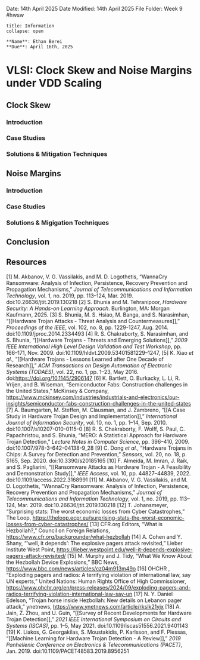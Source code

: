 Date: 14th April 2025
Date Modified: 14th April 2025
File Folder: Week 9
#hwsw

```ad-abstract
title: Information
collapse: open

**Name**: Ethan Berei
**Due**: April 16th, 2025

```

# VLSI: Clock Skew and Noise Margins under VDD Scaling

## Clock Skew

### Introduction

### Case Studies

### Solutions & Mitigation Techniques

## Noise Margins

### Introduction

### Case Studies

### Solutions & Migigation Techniques

## Conclusion

## Resources

[1] M. Akbanov, V. G. Vassilakis, and M. D. Logothetis, “WannaCry Ransomware: Analysis of Infection, Persistence, Recovery Prevention and Propagation Mechanisms,” _Journal of Telecommunications and Information Technology_, vol. 1, no. 2019, pp. 113–124, Mar. 2019. doi:10.26636/jtit.2019.130218
[2] S. Bhunia and M. Tehranipoor, _Hardware Security: A Hands-on Learning Approach_. Burlington, MA: Morgan Kaufmann, 2025.
[3] S. Bhunia, M. S. Hsiao, M. Banga, and S. Narasimhan, “[[Hardware Trojan Attacks - Threat Analysis and Countermeasures]],” _Proceedings of the IEEE_, vol. 102, no. 8, pp. 1229-1247, Aug. 2014. doi:10.1109/jproc.2014.2334493
[4] R. S. Chakraborty, S. Narasimhan, and S. Bhunia, “[[Hardware Trojans - Threats and Emerging Solutions]],” _2009 IEEE International High Level Design Validation and Test Workshop_, pp. 166–171, Nov. 2009. doi:10.1109/hldvt.2009.53401581229–1247, 
[5] K. Xiao _et al._, “[[Hardware Trojans - Lessons Learned after One Decade of Research]],” _ACM Transactions on Design Automation of Electronic Systems (TODAES)_, vol. 22, no. 1, pp. 1–23, May 2016. doi:https://doi.org/10.1145/2906147
[6] K. Bartlett, O. Burkacky, L. Li, R. Vrijen, and B. Wiseman, “Semiconductor Fabs: Construction challenges in the United States,” McKinsey & Company, https://www.mckinsey.com/industries/industrials-and-electronics/our-insights/semiconductor-fabs-construction-challenges-in-the-united-states 
[7] A. Baumgarten, M. Steffen, M. Clausman, and J. Zambreno, “[[A Case Study in Hardware Trojan Design and Implementation]],” _International Journal of Information Security_, vol. 10, no. 1, pp. 1–14, Sep. 2010. doi:10.1007/s10207-010-0115-0
[8] R. S. Chakraborty, F. Wolff, S. Paul, C. Papachristou, and S. Bhunia, “MERO: A Statistical Approach for Hardware Trojan Detection,” _Lecture Notes in Computer Science_, pp. 396–410, 2009. doi:10.1007/978-3-642-04138-9_28
[9] C. Dong _et al._, “Hardware Trojans in Chips: A Survey for Detection and Prevention,” _Sensors_, vol. 20, no. 18, p. 5165, Sep. 2020. doi:10.3390/s20185165
[10] F. Almeida, M. Imran, J. Raik, and S. Pagliarini, “[[Ransomware Attacks as Hardware Trojan - A Feasibility and Demonstration Study]],” _IEEE Access_, vol. 10, pp. 44827–44839, 2022. doi:10.1109/access.2022.3168991
[11] M. Akbanov, V. G. Vassilakis, and M. D. Logothetis, “WannaCry Ransomware: Analysis of Infection, Persistence, Recovery Prevention and Propagation Mechanisms,” _Journal of Telecommunications and Information Technology_, vol. 1, no. 2019, pp. 113–124, Mar. 2019. doi:10.26636/jtit.2019.130218
[12] T. Johansmeyer, “Surprising stats: The worst economic losses from Cyber Catastrophes,” The Loop, https://theloop.ecpr.eu/surprising-stats-the-worst-economic-losses-from-cyber-catastrophes/ 
[13] CFR.org Editors, “What is Hezbollah?,” Council on Foreign Relations, https://www.cfr.org/backgrounder/what-hezbollah 
[14] A. Cohen and Y. Shany, “‘well, it depends’: The explosive pagers attack revisited,” Lieber Institute West Point, https://lieber.westpoint.edu/well-it-depends-explosive-pagers-attack-revisited/ 
[15] M. Murphy and J. Tidy, “What We Know About the Hezbollah Device Explosions,” BBC News, https://www.bbc.com/news/articles/cz04m913m49o 
[16] OHCHR , “Exploding pagers and radios: A terrifying violation of international law, say UN experts,” United Nations: Human Rights Office of High Commissioner, https://www.ohchr.org/en/press-releases/2024/09/exploding-pagers-and-radios-terrifying-violation-international-law-say-un
[17] N. Y. Daniel Edelson, “Trojan horse inside Hezbollah: New details on Lebanon pager attack,” ynetnews, https://www.ynetnews.com/article/rkslk21yjx
[18] A. Jain, Z. Zhou, and U. Guin, “[[Survey of Recent Developments for Hardware Trojan Detection]],” _2021 IEEE International Symposium on Circuits and Systems (ISCAS)_, pp. 1–5, May 2021. doi:10.1109/iscas51556.2021.9401143
[19] K. Liakos, G. Georgakilas, S. Moustakidis, P. Karlsson, and F. Plessas, “[[Machine Learning for Hardware Trojan Detection - A Review]],” _2019 Panhellenic Conference on Electronics & Telecommunications (PACET)_, Jan. 2019. doi:10.1109/PACET48583.2019.8956251







